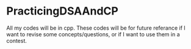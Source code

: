 # PracticingDSAAndCP
All my codes will be in cpp. These codes will be for future referance if I want to revise some concepts/questions, or if I want to use them in a contest. 
